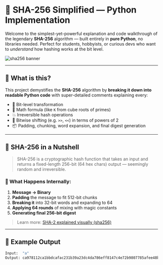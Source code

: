 # 🔐 SHA-256 Simplified — Python Implementation

Welcome to the simplest-yet-powerful explanation and code walkthrough of the legendary **SHA-256** algorithm — built entirely in **pure Python**, no libraries needed. Perfect for students, hobbyists, or curious devs who want to *understand* how hashing works at the bit level.

![sha256 banner](https://upload.wikimedia.org/wikipedia/commons/thumb/2/2b/SHA-2.svg/600px-SHA-2.svg.png)

---

## 🚀 What is this?

This project demystifies the **SHA-256** algorithm by **breaking it down into readable Python code** with super-detailed comments explaining every:

- 🔢 Bit-level transformation  
- 🧮 Math formula (like `K` from cube roots of primes)  
- 💥 Irreversible hash operations  
- 🔁 Bitwise shifting (e.g. `>>`, `<<`) in terms of powers of 2  
- 📦 Padding, chunking, word expansion, and final digest generation  

---

## 🧠 SHA-256 in a Nutshell

> SHA-256 is a cryptographic hash function that takes an input and returns a fixed-length 256-bit (64 hex chars) output — seemingly random and irreversible.

### 🔄 What Happens Internally:

1. **Message → Binary**  
2. **Padding** the message to fit 512-bit chunks  
3. **Breaking it** into 32-bit words and expanding to 64  
4. **Applying 64 rounds** of mixing with magic constants  
5. **Generating final 256-bit digest**  

> Learn more: [SHA-2 explained visually (sha256)](https://en.wikipedia.org/wiki/SHA-2)

---

## 🧪 Example Output

```bash
Input:  "a"
Output: ca978112ca1bbdcafac231b39a23dc4da786eff8147c4e72b9807785afee48bb

